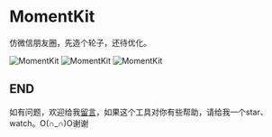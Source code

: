 # MomentKit

仿微信朋友圈，先造个轮子，还待优化。

![MomentKit](https://github.com/CheeryLau/MomentKit/blob/master/Screenshot/screenshot_1.png)
![MomentKit](https://github.com/CheeryLau/MomentKit/blob/master/Screenshot/screenshot_2.png)
![MomentKit](https://github.com/CheeryLau/MomentKit/blob/master/Screenshot/screenshot.gif)


## END

如有问题，欢迎给我[留言](https://github.com/CheeryLau/MomentKit/issues)，如果这个工具对你有些帮助，请给我一个star、watch。O(∩_∩)O谢谢


